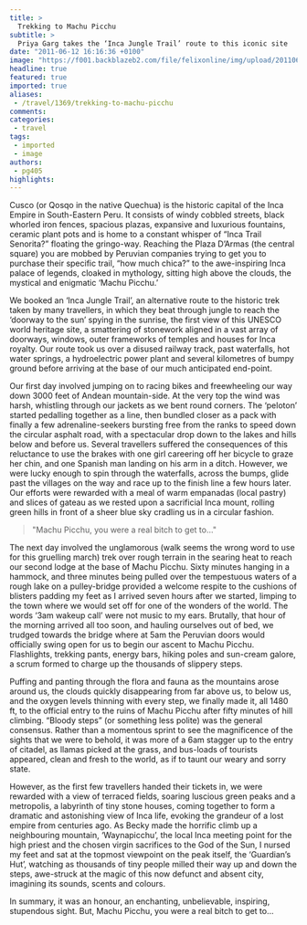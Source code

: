 ```yaml
---
title: >
  Trekking to Machu Picchu
subtitle: >
  Priya Garg takes the ‘Inca Jungle Trail’ route to this iconic site
date: "2011-06-12 16:16:36 +0100"
image: "https://f001.backblazeb2.com/file/felixonline/img/upload/201106121716-felix-149181_605896703215_222401196_5691371_6713471_n.jpg"
headline: true
featured: true
imported: true
aliases:
 - /travel/1369/trekking-to-machu-picchu
comments:
categories:
 - travel
tags:
 - imported
 - image
authors:
 - pg405
highlights:
---
```


Cusco (or Qosqo in the native Quechua) is the historic capital of the Inca Empire in South-Eastern Peru. It consists of windy cobbled streets, black whorled iron fences, spacious plazas, expansive and luxurious fountains, ceramic plant pots and is home to a constant whisper of “Inca Trail Senorita?” floating the gringo-way. Reaching the Plaza D’Armas (the central square) you are mobbed by Peruvian companies trying to get you to purchase their specific trail, “how much chica?” to the awe-inspiring Inca palace of legends, cloaked in mythology, sitting high above the clouds, the mystical and enigmatic ‘Machu Picchu.’

We booked an ‘Inca Jungle Trail’, an alternative route to the historic trek taken by many travellers, in which they beat through jungle to reach the ‘doorway to the sun’ spying in the sunrise, the first view of this UNESCO world heritage site, a smattering of stonework aligned in a vast array of doorways, windows, outer frameworks of temples and houses for Inca royalty. Our route took us over a disused railway track, past waterfalls, hot water springs, a hydroelectric power plant and several kilometres of bumpy ground before arriving at the base of our much anticipated end-point.

Our first day involved jumping on to racing bikes and freewheeling our way down 3000 feet of Andean mountain-side. At the very top the wind was harsh, whistling through our jackets as we bent round corners. The ‘peloton’ started pedalling together as a line, then bundled closer as a pack with finally a few adrenaline-seekers bursting free from the ranks to speed down the circular asphalt road, with a spectacular drop down to the lakes and hills below and before us. Several travellers suffered the consequences of this reluctance to use the brakes with one girl careering off her bicycle to graze her chin, and one Spanish man landing on his arm in a ditch. However, we were lucky enough to spin through the waterfalls, across the bumps, glide past the villages on the way and race up to the finish line a few hours later. Our efforts were rewarded with a meal of warm empanadas (local pastry) and slices of gateau as we rested upon a sacrificial Inca mount, rolling green hills in front of a sheer blue sky cradling us in a circular fashion.

> "Machu Picchu, you were a real bitch to get to..."

The next day involved the unglamorous (walk seems the wrong word to use for this gruelling march) trek over rough terrain in the searing heat to reach our second lodge at the base of Machu Picchu. Sixty minutes hanging in a hammock, and three minutes being pulled over the tempestuous waters of a rough lake on a pulley-bridge provided a welcome respite to the cushions of blisters padding my feet as I arrived seven hours after we started, limping to the town where we would set off for one of the wonders of the world. The words ‘3am wakeup call’ were not music to my ears. Brutally, that hour of the morning arrived all too soon, and hauling ourselves out of bed, we trudged towards the bridge where at 5am the Peruvian doors would officially swing open for us to begin our ascent to Machu Picchu. Flashlights, trekking pants, energy bars, hiking poles and sun-cream galore, a scrum formed to charge up the thousands of slippery steps.

Puffing and panting through the flora and fauna as the mountains arose around us, the clouds quickly disappearing from far above us, to below us, and the oxygen levels thinning with every step, we finally made it, all 1480 ft, to the official entry to the ruins of Machu Picchu after fifty minutes of hill climbing. “Bloody steps” (or something less polite) was the general consensus. Rather than a momentous sprint to see the magnificence of the sights that we were to behold, it was more of a 6am stagger up to the entry of citadel, as llamas picked at the grass, and bus-loads of tourists appeared, clean and fresh to the world, as if to taunt our weary and sorry state.

However, as the first few travellers handed their tickets in, we were rewarded with a view of terraced fields, soaring luscious green peaks and a metropolis, a labyrinth of tiny stone houses, coming together to form a dramatic and astonishing view of Inca life, evoking the grandeur of a lost empire from centuries ago. As Becky made the horrific climb up a neighbouring mountain, ‘Waynapicchu’, the local Inca meeting point for the high priest and the chosen virgin sacrifices to the God of the Sun, I nursed my feet and sat at the topmost viewpoint on the peak itself, the ‘Guardian’s Hut’, watching as thousands of tiny people milled their way up and down the steps, awe-struck at the magic of this now defunct and absent city, imagining its sounds, scents and colours.

In summary, it was an honour, an enchanting, unbelievable, inspiring, stupendous sight. But, Machu Picchu, you were a real bitch to get to...
